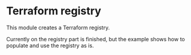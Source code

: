 # Terraform registry

This module creates a Terraform registry.

Currently on the registry part is finished, but the example shows how to populate and use the registry as is.